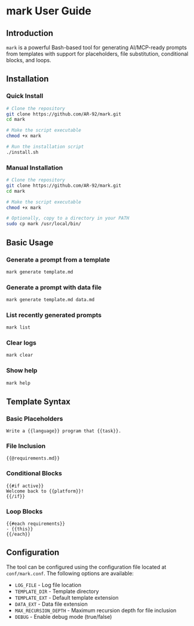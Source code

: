 # mark User Guide

## Introduction

`mark` is a powerful Bash-based tool for generating AI/MCP-ready prompts from templates with support for placeholders, file substitution, conditional blocks, and loops.

## Installation

### Quick Install
```bash
# Clone the repository
git clone https://github.com/AR-92/mark.git
cd mark

# Make the script executable
chmod +x mark

# Run the installation script
./install.sh
```

### Manual Installation
```bash
# Clone the repository
git clone https://github.com/AR-92/mark.git
cd mark

# Make the script executable
chmod +x mark

# Optionally, copy to a directory in your PATH
sudo cp mark /usr/local/bin/
```

## Basic Usage

### Generate a prompt from a template
```bash
mark generate template.md
```

### Generate a prompt with data file
```bash
mark generate template.md data.md
```

### List recently generated prompts
```bash
mark list
```

### Clear logs
```bash
mark clear
```

### Show help
```bash
mark help
```

## Template Syntax

### Basic Placeholders
```
Write a {{language}} program that {{task}}.
```

### File Inclusion
```
{{@requirements.md}}
```

### Conditional Blocks
```
{{#if active}}
Welcome back to {{platform}}!
{{/if}}
```

### Loop Blocks
```
{{#each requirements}}
- {{this}}
{{/each}}
```

## Configuration

The tool can be configured using the configuration file located at `conf/mark.conf`. The following options are available:

- `LOG_FILE` - Log file location
- `TEMPLATE_DIR` - Template directory
- `TEMPLATE_EXT` - Default template extension
- `DATA_EXT` - Data file extension
- `MAX_RECURSION_DEPTH` - Maximum recursion depth for file inclusion
- `DEBUG` - Enable debug mode (true/false)